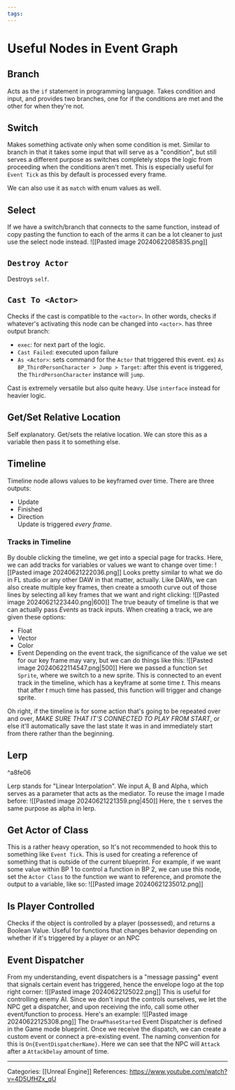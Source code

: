 ```yaml
---
tags:
---
```

# Useful Nodes in Event Graph
## Branch
Acts as the `if` statement in programming language. Takes condition and input, and provides two branches, one for if the conditions are met and the other for when they're not.

## Switch
Makes something activate only when some condition is met. Similar to branch in that it takes some input that will serve as a "condition", but still serves a different purpose as switches completely stops the logic from proceeding when the conditions aren't met. This is especially useful for `Event Tick` as this by default is processed every frame.

We can also use it as `match` with enum values as well.

## Select
If we have a switch/branch that connects to the same function, instead of copy pasting the function to each of the arms it can be a lot cleaner to just use the select node instead.
![[Pasted image 20240622085835.png]]



## `Destroy Actor`
Destroys `self`. 

## `Cast To <Actor>`
Checks if the cast is compatible to the `<actor>`. In other words, checks if whatever's activating this node can be changed into `<actor>`. has three output branch:
- `exec`: for next part of the logic.
- `Cast Failed`: executed upon failure
- `As <Actor>`: sets command for the `Actor` that triggered this event.
ex) `As BP_ThirdPersonCharacter > Jump > Target`: after this event is triggered, the `ThirdPersonCharacter` instance will `jump`. 

Cast is extremely versatile but also quite heavy. Use `interface` instead for heavier logic.

## Get/Set Relative Location
Self explanatory. Get/sets the relative location. We can store this as a variable then pass it to something else.

## Timeline
Timeline node allows values to be keyframed over time. There are three outputs:
- Update
- Finished
- Direction\
Update is triggered _every frame_.

### Tracks in Timeline
By double clicking the timeline, we get into a special page for tracks. Here, we can add tracks for variables or values we want to change over time:
![[Pasted image 20240621222036.png]]
Looks pretty similar to what we do in FL studio or any other DAW in that matter, actually.
Like DAWs, we can also create multiple key frames, then create a smooth curve out of those lines by selecting all key frames that we want and right clicking:
![[Pasted image 20240621223440.png|600]]
The true beauty of timeline is that we can actually pass _Events_ as track inputs. When creating a track, we are given these options:
- Float
- Vector
- Color
- Event
Depending on the event track, the significance of the value we set for our key frame may vary, but we can do things like this:
![[Pasted image 20240622114547.png|500]]
Here we passed a function `Set Sprite`, where we switch to a new sprite. This is connected to an event track in the timeline, which has a keyframe at some time $t$. This means that after $t$ much time has passed, this function will trigger and change sprite.

Oh right, if the timeline is for some action that's going to be repeated over and over, _MAKE SURE THAT IT'S CONNECTED TO PLAY FROM START_, or else it'll automatically save the last state it was in and immediately start from there rather than the beginning.

## Lerp

^a8fe06

Lerp stands for "Linear Interpolation". We input A, B and Alpha, which serves as a parameter that acts as the mediator. To reuse the image I made before:
![[Pasted image 20240621221359.png|450]]
Here, the `t` serves the same purpose as alpha in lerp. 


## Get Actor of Class
This is a rather heavy operation, so It's not recommended to hook this to something like `Event Tick`. This is used for creating a reference of something that is outside of the current blueprint. For example, if we want some value within BP 1 to control a function in BP 2, we can use this node, set the `Actor Class` to the function we want to reference, and promote the output to a variable, like so:
![[Pasted image 20240621235012.png]]

## Is Player Controlled
Checks if the object is controlled by a player (possessed), and returns a Boolean Value. Useful for functions that changes behavior depending on whether if it's triggered by a player or an NPC

## Event Dispatcher
From my understanding, event dispatchers is a "message passing" event that signals certain event has triggered, hence the envelope logo at the top right corner:
![[Pasted image 20240622125022.png]]
This is useful for controlling enemy AI. Since we don't input the controls ourselves, we let the NPC get a dispatcher, and upon receiving the info, call some other event/function to process. Here's an example:
![[Pasted image 20240622125308.png]]
The `DrawPhaseStarted` Event Dispatcher is defined in the Game mode blueprint. Once we receive the dispatch, we can create a custom event or connect a pre-existing event. The naming convention for this is `On{EventDispatcherName}`. Here we can see that the NPC will `Attack` after a `AttackDelay` amount of time.

---
Categories: [[Unreal Engine]]
References:
https://www.youtube.com/watch?v=4D5UfHZx_qU
